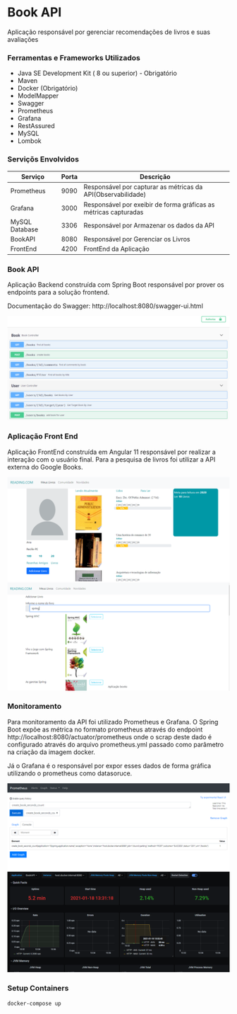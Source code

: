# Book API

Aplicação responsável por gerenciar recomendações de livros e suas avaliações

### Ferramentas e Frameworks Utilizados

- Java SE Development Kit ( 8 ou superior) - Obrigatório
- Maven
- Docker (Obrigatório)
- ModelMapper
- Swagger
- Prometheus
- Grafana
- RestAssured
- MySQL
- Lombok

### Serviçõs Envolvidos

| Serviço                  | Porta      | Descrição                                         |
|--------------------------|------------|---------------------------------------------------|
| Prometheus               | 9090       | Responsável por capturar as métricas da API(Observabilidade)  |
| Grafana                  | 3000       | Responsável por exeibir de forma gráficas as métricas capturadas                        | 
| MySQL Database           | 3306       | Responsável por Armazenar os dados da API         |
| BookAPI                  | 8080       | Responsável por Gerenciar os Livros                      |
| FrontEnd                 | 4200       | FrontEnd da Aplicação                      |

### Book API

Aplicação Backend construída com Spring Boot responsável por prover os endpoints para a solução frontend.

Documentação do Swagger: http://localhost:8080/swagger-ui.html

<img src="img/swagger.PNG">

### Aplicação Front End

Aplicação FrontEnd construída em Angular 11 responsável por realizar a interação com o usuário final.
Para a pesquisa de livros foi utilizar a API externa do Google Books.

<img src="img/principal.png">
<img src="img/autocomplete.png">

### Monitoramento

Para monitoramento da API foi utilizado Prometheus e Grafana. O Spring Boot expõe as métrica no formato prometheus através do endpoint http://localhost:8080/actuator/prometheus
onde o scrap deste dado é configurado através do arquivo prometheus.yml passado como parâmetro na criação da imagem docker.

Já o Grafana é o responsável por expor esses dados de forma gráfica utilizando o prometheus como datasoruce.

<img src="img/prometheus.PNG">
<img src="img/grafana.PNG">


### Setup Containers

```sh
docker-compose up
```

